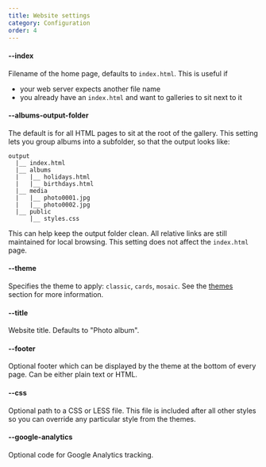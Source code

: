 ```yaml
---
title: Website settings
category: Configuration
order: 4
---
```


#### \-\-index

Filename of the home page, defaults to `index.html`. This is useful if
- your web server expects another file name
- you already have an `index.html` and want to galleries to sit next to it

#### \-\-albums-output-folder

The default is for all HTML pages to sit at the root of the gallery.
This setting lets you group albums into a subfolder, so that the output looks like:

```
output
  |__ index.html
  |__ albums
  |   |__ holidays.html
  |   |__ birthdays.html
  |__ media
  |   |__ photo0001.jpg
  |   |__ photo0002.jpg
  |__ public
      |__ styles.css
```

This can help keep the output folder clean.
All relative links are still maintained for local browsing.
This setting does not affect the `index.html` page.

#### \-\-theme

Specifies the theme to apply: `classic`, `cards`, `mosaic`.
See the [themes](../../4-themes/themes) section for more information.

#### \-\-title

Website title. Defaults to "Photo album".

#### \-\-footer

Optional footer which can be displayed by the theme at the bottom of every page.
Can be either plain text or HTML.

#### \-\-css

Optional path to a CSS or LESS file.
This file is included after all other styles so you can override any particular style from the themes.

#### \-\-google-analytics

Optional code for Google Analytics tracking.
